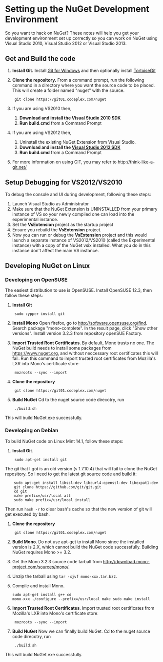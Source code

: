 ﻿# Setting up the NuGet Development Environment
So you want to hack on NuGet? These notes will help you get your development environment 
set up correctly so you can work on NuGet using Visual Studio 2010, Visual Studio 2012 or Visual Studio 2013.

## Get and Build the code
1. **Install Git.** Install [Git for Windows](http://code.google.com/p/msysgit/downloads/list?can=3) and then optionally install [TortoiseGit](http://code.google.com/p/tortoisegit/downloads/list)
1. **Clone the repository.** From a command prompt, run the following command in a directory where you want the source code to be placed. 
This will create a folder named "nuget" with the source.

        git clone https://git01.codeplex.com/nuget
1. If you are using VS2010 then,
    1. **Download and install the <a href="http://visualstudiogallery.msdn.microsoft.com/en-us/25622469-19d8-4959-8e5c-4025d1c9183d?SRC=VSIDE">Visual Studio 2010 SDK</a>** 
    1. **Run build.cmd** from a Command Prompt
1. If you are using VS2012 then,
    1. Uninstall the existing NuGet Extension from Visual Studio.
    1. **Download and install the <a href="http://www.microsoft.com/en-us/download/details.aspx?id=30668">Visual Studio 2012 SDK</a>**
    1. **Run build.cmd** from a Command Prompt
1. For more information on using GIT, you may refer to <a href="http://think-like-a-git.net/">http://think-like-a-git.net/</a>

## Setup Debugging for VS2012/VS2010
To debug the console and UI during development, following these steps:

1. Launch Visual Studio as Administrator 
1. Make sure that the NuGet Extension is UNINSTALLED from your primary instance of VS so your newly compiled one can load into the experimental instance.
1. Set the **VsExtension** project as the startup project 
1. Ensure you rebuild the **VsExtension** project. 
1. Now you can run or debug the **VsExtension** project and this would launch a separate instance of VS2012/VS2010 (called the Experimental instance) 
with a copy of the NuGet vsix installed. What you do in this instance don't affect the main VS instance. 

## Developing NuGet on Linux

### Developing on OpenSUSE
The easiest distribution to use is OpenSUSE. Install OpenSUSE 12.3, then follow these steps:

1. **Install Git**

        sudo zypper install git
1. **Install Mono**
Open firefox, go to <a href="http://software.opensuse.org/find">http://software.opensuse.org/find</a>. 
Search package "mono-complete". In the result page, click "Show other versions". 
Install version 3.2.3 from repository openSUE Factory. 

1. **Import Trusted Root Certificates**. By default, Mono trusts no one. 
The NuGet build needs to install some packages from https://www.nuget.org, 
and without neccessary root certificates this will fail. Run
this command to import trusted root certificates from Mozilla's LXR into 
Mono's certificate store:

        mozroots --sync --import
1. **Clone the repository** 

        git clone https://git01.codeplex.com/nuget

1. **Build NuGet**
Cd to the nuget source code direcotry, run

        ./build.sh
This will build NuGet.exe successfully.

### Developing on Debian

To build NuGet code on Linux Mint 14.1, follow these steps:

1. **Install Git**. 

        sudo apt-get install git
The git that I got is an old version (v 1.7.10.4) that will fail to clone the NuGet
repository. So I need to get the latest git source code and build it:
 
        sudo apt-get install libssl-dev libcurl4-openssl-dev libexpat1-dev
        git clone https://github.com/git/git.git
        cd git
        make prefix=/usr/local all
        sudo make prefix=/usr/local install
Then run `hash -r` to clear bash's cache so that the new version of git will get executed by bash.
1. **Clone the repository** 

        git clone https://git01.codeplex.com/nuget
1. **Build Mono**. Do not use apt-get to install Mono since the installed 
version is 2.X, which cannot build the NuGet code successfully. 
Building NuGet requires Mono >= 3.2.
  1. Get the Mono 3.2.3 source code tarball from <a href='http://download.mono-project.com/sources/mono/'>http://download.mono-project.com/sources/mono/</a>.
  1. Unzip the tarball using `tar -xjvf mono-xxx.tar.bz2`.
  1. Compile and install Mono.
    <pre><code>sudo apt-get install g++
cd mono-xxx
./configure --prefix=/usr/local
make
sudo make install
</code></pre>

1. **Import Trusted Root Certificates**. Import trusted root certificates from Mozilla's LXR into 
Mono's certificate store:

        mozroots --sync --import
1. **Build NuGet**
Now we can finally build NuGet. Cd to the nuget source code direcotry, run

        ./build.sh
This will build NuGet.exe successfully. 

 


